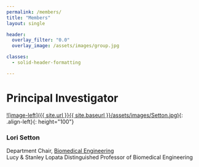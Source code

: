 ```yaml
---
permalink: /members/
title: "Members"
layout: single

header:
  overlay_filter: "0.0"
  overlay_image: /assets/images/group.jpg

classes:
  - solid-header-formatting

---
```

# Principal Investigator

[![image-left]({{ site.url }}{{ site.baseurl }}/assets/images/Setton.jpg)](https://engineering.wustl.edu/faculty/Lori-Setton.html){: .align-left}{: height="100"}
### **Lori Setton** 
Department Chair, [Biomedical Engineering](https://bme.wustl.edu/index.html)  
Lucy & Stanley Lopata Distinguished Professor of Biomedical Engineering

<a href="https://scholar.google.com/citations?user=HUxQ1TAAAAAJ&hl=en&oi=ao" itemprop="sameAs" rel="nofollow noopener noreferrer">
  <i class="fab fa-google" aria-hidden="true"></i></a>
<a href="https://orcid.org/0000-0001-5992-4206" itemprop="sameAs" rel="nofollow noopener noreferrer">
  <i class="fas fa-info-circle" aria-hidden="true" style="color:#ABC953"></i></a>
<a title='Email' href="mailto:setton@wustl.edu">
  <i class="fas fa-envelope fa-fw" style="color:#000000"></i></a>
<a title="Twitter" href="https://twitter.com/setton_lab">
  <i class="fab fa-fw fa-twitter" style="color:#00acee"></i></a>
